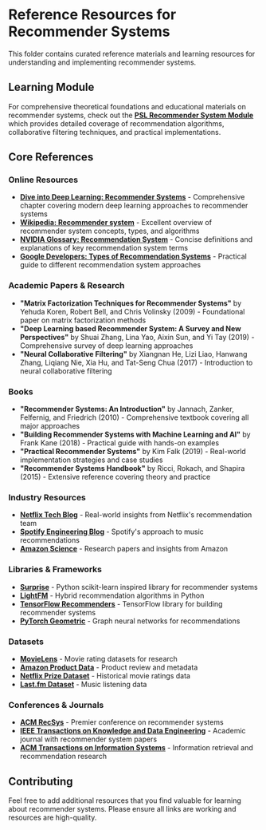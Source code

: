 # Reference Resources for Recommender Systems

This folder contains curated reference materials and learning resources for understanding and implementing recommender systems.

## Learning Module

For comprehensive theoretical foundations and educational materials on recommender systems, check out the **[PSL Recommender System Module](https://github.com/darinz/PSL/tree/main/13_recommender_system)** which provides detailed coverage of recommendation algorithms, collaborative filtering techniques, and practical implementations.

## Core References

### Online Resources

- **[Dive into Deep Learning: Recommender Systems](https://d2l.ai/chapter_recommender-systems/index.html)** - Comprehensive chapter covering modern deep learning approaches to recommender systems
- **[Wikipedia: Recommender system](https://en.wikipedia.org/wiki/Recommender_system)** - Excellent overview of recommender system concepts, types, and algorithms
- **[NVIDIA Glossary: Recommendation System](https://www.nvidia.com/en-us/glossary/recommendation-system/)** - Concise definitions and explanations of key recommendation system terms
- **[Google Developers: Types of Recommendation Systems](https://developers.google.com/machine-learning/recommendation/overview/types)** - Practical guide to different recommendation system approaches

### Academic Papers & Research

- **"Matrix Factorization Techniques for Recommender Systems"** by Yehuda Koren, Robert Bell, and Chris Volinsky (2009) - Foundational paper on matrix factorization methods
- **"Deep Learning based Recommender System: A Survey and New Perspectives"** by Shuai Zhang, Lina Yao, Aixin Sun, and Yi Tay (2019) - Comprehensive survey of deep learning approaches
- **"Neural Collaborative Filtering"** by Xiangnan He, Lizi Liao, Hanwang Zhang, Liqiang Nie, Xia Hu, and Tat-Seng Chua (2017) - Introduction to neural collaborative filtering

### Books

- **"Recommender Systems: An Introduction"** by Jannach, Zanker, Felfernig, and Friedrich (2010) - Comprehensive textbook covering all major approaches
- **"Building Recommender Systems with Machine Learning and AI"** by Frank Kane (2018) - Practical guide with hands-on examples
- **"Practical Recommender Systems"** by Kim Falk (2019) - Real-world implementation strategies and case studies
- **"Recommender Systems Handbook"** by Ricci, Rokach, and Shapira (2015) - Extensive reference covering theory and practice

### Industry Resources

- **[Netflix Tech Blog](https://netflixtechblog.com/tagged/recommendations)** - Real-world insights from Netflix's recommendation team
- **[Spotify Engineering Blog](https://engineering.atspotify.com/tag/recommendations/)** - Spotify's approach to music recommendations
- **[Amazon Science](https://www.amazon.science/research-areas/recommendations)** - Research papers and insights from Amazon

### Libraries & Frameworks

- **[Surprise](http://surpriselib.com/)** - Python scikit-learn inspired library for recommender systems
- **[LightFM](https://github.com/lyst/lightfm)** - Hybrid recommendation algorithms in Python
- **[TensorFlow Recommenders](https://www.tensorflow.org/recommenders)** - TensorFlow library for building recommender systems
- **[PyTorch Geometric](https://pytorch-geometric.readthedocs.io/)** - Graph neural networks for recommendations

### Datasets

- **[MovieLens](https://grouplens.org/datasets/movielens/)** - Movie rating datasets for research
- **[Amazon Product Data](http://jmcauley.ucsd.edu/data/amazon/)** - Product review and metadata
- **[Netflix Prize Dataset](https://www.kaggle.com/netflix-inc/netflix-prize-data)** - Historical movie ratings data
- **[Last.fm Dataset](https://grouplens.org/datasets/hetrec-2011/)** - Music listening data

### Conferences & Journals

- **[ACM RecSys](https://recsys.acm.org/)** - Premier conference on recommender systems
- **[IEEE Transactions on Knowledge and Data Engineering](https://ieeexplore.ieee.org/xpl/RecentIssue.jsp?punumber=69)** - Academic journal with recommender system papers
- **[ACM Transactions on Information Systems](https://dl.acm.org/journal/tois)** - Information retrieval and recommendation research

## Contributing

Feel free to add additional resources that you find valuable for learning about recommender systems. Please ensure all links are working and resources are high-quality.